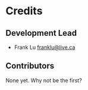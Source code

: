 # Credits


## Development Lead

* Frank Lu <franklu@live.ca>

## Contributors

None yet. Why not be the first?
